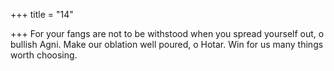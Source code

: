 +++
title = "14"

+++
For your fangs are not to be withstood when you spread yourself out, o  bullish Agni.
Make our oblation well poured, o Hotar. Win for us many things worth  choosing. 